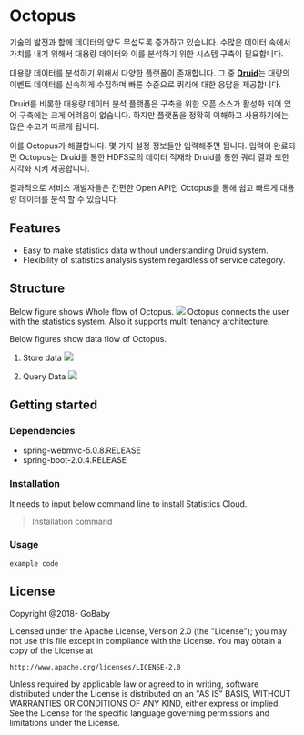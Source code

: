 # Octopus
기술의 발전과 함께 데이터의 양도 무섭도록 증가하고 있습니다. 수많은 데이터 속에서 가치를 내기 위해서 대용량 데이터와 이를 분석하기 위한 시스템 구축이 필요합니다. 

대용량 데이터를 분석하기 위해서 다양한 플랫폼이 존재합니다. 그 중 [**Druid**](http://druid.io/)는 대량의 이벤트 데이터를 신속하게 수집하며 빠른 수준으로 쿼리에 대한 응답을 제공합니다.


Druid를 비롯한 대용량 데이터 분석 플랫폼은 구축을 위한 오픈 소스가 활성화 되어 있어 구축에는 크게 어려움이 없습니다. 하지만 플랫폼을 정확히 이해하고 사용하기에는 많은 수고가 따르게 됩니다. 

이를 Octopus가 해결합니다. 몇 가지 설정 정보들만 입력해주면 됩니다. 입력이 완료되면 Octopus는 Druid를 통한 HDFS로의 데이터 적재와 Druid를 통한 쿼리 결과 또한 시각화 시켜 제공합니다. 

결과적으로 서비스 개발자들은 간편한 Open API인 Octopus를 통해 쉽고 빠르게 대용량 데이터를 분석 할 수 있습니다. 


## Features
* Easy to make statistics data without understanding Druid system.
* Flexibility of statistics analysis system regardless of service category.


## Structure
Below figure shows Whole flow of Octopus.
<img src="https://user-images.githubusercontent.com/16604419/46259747-3f7f6280-c518-11e8-80c9-c4de8621629d.png"></img>
Octopus connects the user with the statistics system. Also it supports multi tenancy architecture.

Below figures show data flow of Octopus.

1. Store data
<img src="https://user-images.githubusercontent.com/16604419/46259393-c8e06600-c513-11e8-879e-8bac81122cce.png"></img>

2. Query Data
<img src="https://user-images.githubusercontent.com/16604419/46259397-d0a00a80-c513-11e8-8bd0-65a4deea28a4.png"></img>

## Getting started
### Dependencies
* spring-webmvc-5.0.8.RELEASE
* spring-boot-2.0.4.RELEASE

### Installation
It needs to input below command line to install Statistics Cloud. 
> Installation command

### Usage
```
example code
```


## License
Copyright @2018- GoBaby

Licensed under the Apache License, Version 2.0 (the "License");
you may not use this file except in compliance with the License.
You may obtain a copy of the License at

    http://www.apache.org/licenses/LICENSE-2.0

Unless required by applicable law or agreed to in writing, software
distributed under the License is distributed on an "AS IS" BASIS,
WITHOUT WARRANTIES OR CONDITIONS OF ANY KIND, either express or implied.
See the License for the specific language governing permissions and
limitations under the License.
